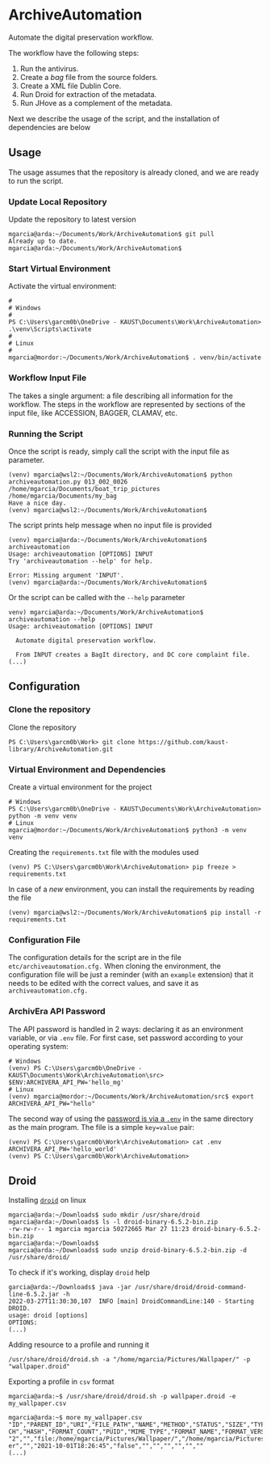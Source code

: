 # ArchiveAutomation

Automate the digital preservation workflow. 

The workflow have the following steps:

1. Run the antivirus.
1. Create a _bag_ file from the source folders.
1. Create a XML file Dublin Core.
1. Run Droid for extraction of the metadata.
1. Run JHove as a complement of the metadata.

Next we describe the usage of the script, and the installation of dependencies are below

## Usage

The usage assumes that the repository is already cloned, and we are ready to run the script.

### Update Local Repository

Update the repository to latest version

```
mgarcia@arda:~/Documents/Work/ArchiveAutomation$ git pull
Already up to date.
mgarcia@arda:~/Documents/Work/ArchiveAutomation$ 
```

### Start Virtual Environment

Activate the virtual environment:

```
#
# Windows
#
PS C:\Users\garcm0b\OneDrive - KAUST\Documents\Work\ArchiveAutomation> .\venv\Scripts\activate
#
# Linux
#
mgarcia@mordor:~/Documents/Work/ArchiveAutomation$ . venv/bin/activate
```

### Workflow Input File

The takes a single argument: a file describing all information for the workflow. The steps in the workflow are represented by sections of the input file, like ACCESSION, BAGGER, CLAMAV, etc.

### Running the Script

Once the script is ready, simply call the script with the input file as parameter.

```
(venv) mgarcia@wsl2:~/Documents/Work/ArchiveAutomation$ python archiveautomation.py 013_002_0026 /home/mgarcia/Documents/boat_trip_pictures /home/mgarcia/Documents/my_bag
Have a nice day.
(venv) mgarcia@wsl2:~/Documents/Work/ArchiveAutomation$
```

The script prints help message when no input file is provided

```
(venv) mgarcia@arda:~/Documents/Work/ArchiveAutomation$ archiveautomation 
Usage: archiveautomation [OPTIONS] INPUT
Try 'archiveautomation --help' for help.

Error: Missing argument 'INPUT'.
(venv) mgarcia@arda:~/Documents/Work/ArchiveAutomation$ 
```

Or the script can be called with the `--help` parameter

```
venv) mgarcia@arda:~/Documents/Work/ArchiveAutomation$ archiveautomation --help
Usage: archiveautomation [OPTIONS] INPUT

  Automate digital preservation workflow.

  From INPUT creates a BagIt directory, and DC core complaint file.
(...)
```

## Configuration

### Clone the repository

Clone the repository

```
PS C:\Users\garcm0b\Work> git clone https://github.com/kaust-library/ArchiveAutomation.git
```

### Virtual Environment and Dependencies

Create a virtual environment for the project

```
# Windows
PS C:\Users\garcm0b\OneDrive - KAUST\Documents\Work\ArchiveAutomation> python -m venv venv
# Linux
mgarcia@mordor:~/Documents/Work/ArchiveAutomation$ python3 -m venv venv
```

Creating the `requirements.txt` file with the modules used

```
(venv) PS C:\Users\garcm0b\Work\ArchiveAutomation> pip freeze > requirements.txt
```

In case of a _new_ environment, you can install the requirements by reading the file

```
(venv) mgarcia@wsl2:~/Documents/Work/ArchiveAutomation$ pip install -r requirements.txt
```

### Configuration File

The configuration details for the script are in the file `etc/archiveautomation.cfg.` When cloning the environment, the configuration file will be just a reminder (with an `example` extension) that it needs to be edited with the correct values, and save it as `archiveautomation.cfg.`

### ArchivEra API Password

The API password is handled in 2 ways: declaring it as an environment variable, or via `.env` file. For first case, set password according to your operating system:

```
# Windows
(venv) PS C:\Users\garcm0b\OneDrive - KAUST\Documents\Work\ArchiveAutomation\src> $ENV:ARCHIVERA_API_PW='hello_mg'
# Linux
(venv) mgarcia@mordor:~/Documents/Work/ArchiveAutomation/src$ export ARCHIVERA_API_PW="hello"
```

The second way of using the [password is via a `.env`](https://yuthakarn.medium.com/how-to-not-show-credential-in-jupyter-notebook-c349f9278466) in the same directory as the main program. The file is a simple `key=value` pair:

```
(venv) PS C:\Users\garcm0b\Work\ArchiveAutomation> cat .env
ARCHIVERA_API_PW='hello_world'
(venv) PS C:\Users\garcm0b\Work\ArchiveAutomation>
```

## Droid

Installing [`droid`](https://www.nationalarchives.gov.uk/information-management/manage-information/preserving-digital-records/droid/) on linux

```
mgarcia@arda:~/Downloads$ sudo mkdir /usr/share/droid
mgarcia@arda:~/Downloads$ ls -l droid-binary-6.5.2-bin.zip 
-rw-rw-r-- 1 mgarcia mgarcia 50272665 Mar 27 11:23 droid-binary-6.5.2-bin.zip
mgarcia@arda:~/Downloads$ 
mgarcia@arda:~/Downloads$ sudo unzip droid-binary-6.5.2-bin.zip -d /usr/share/droid/
```

To check if it's working, display `droid` help

```
garcia@arda:~/Downloads$ java -jar /usr/share/droid/droid-command-line-6.5.2.jar -h                    
2022-03-27T11:30:30,107  INFO [main] DroidCommandLine:140 - Starting DROID.    
usage: droid [options]                                                                                  
OPTIONS:
(...)
```

Adding resource to a profile and running it

```
/usr/share/droid/droid.sh -a "/home/mgarcia/Pictures/Wallpaper/" -p "wallpaper.droid" 
```

Exporting a profile in `csv` format

```
mgarcia@arda:~$ /usr/share/droid/droid.sh -p wallpaper.droid -e my_wallpaper.csv

mgarcia@arda:~$ more my_wallpaper.csv                                                                            
"ID","PARENT_ID","URI","FILE_PATH","NAME","METHOD","STATUS","SIZE","TYPE","EXT","LAST_MODIFIED","EXTENSION_MISMAT
CH","HASH","FORMAT_COUNT","PUID","MIME_TYPE","FORMAT_NAME","FORMAT_VERSION"                                      
"2","","file:/home/mgarcia/Pictures/Wallpaper/","/home/mgarcia/Pictures/Wallpaper","Wallpaper","","Done","","Fold
er","","2021-10-01T18:26:45","false","","","","","",""    
(...)
```
